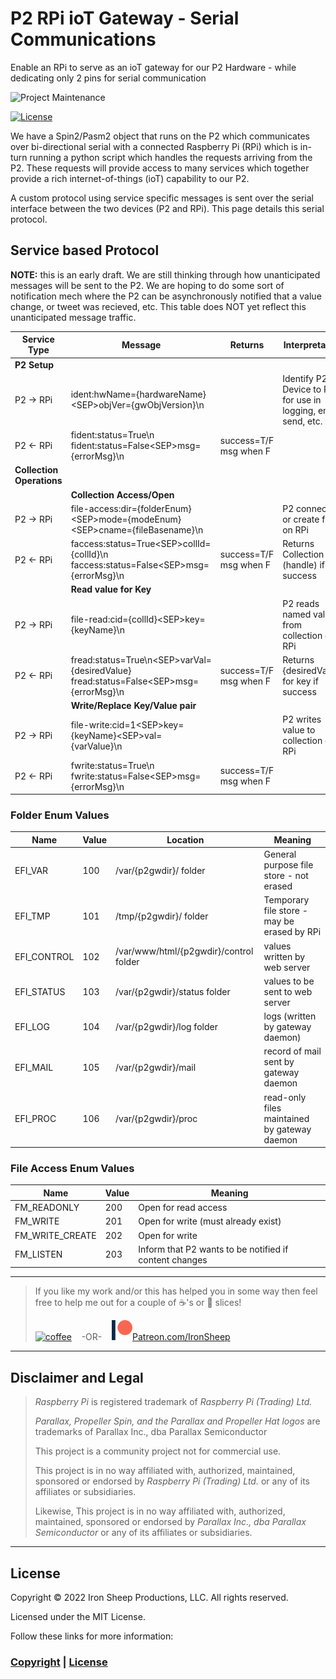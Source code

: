 # P2 RPi ioT Gateway - Serial Communications

Enable an RPi to serve as an ioT gateway for our P2 Hardware - while dedicating only 2 pins for serial communication

![Project Maintenance][maintenance-shield]

[![License][license-shield]](LICENSE)

We have a Spin2/Pasm2 object that runs on the P2 which communicates over bi-directional serial with a connected Raspberry Pi (RPi) which is in-turn running a python script which handles the requests arriving from the P2.  These requests will provide access to many services which together provide a rich internet-of-things (ioT) capability to our P2.

A custom protocol using service specific messages is sent over the serial interface between the two devices (P2 and RPi).  This page details this serial protocol.

## Service based Protocol

**NOTE:** this is an early draft.  We are still thinking through how unanticipated messages will be sent to the P2.  We are hoping to do some sort of notification mech where the P2 can be asynchronously notified that a value change, or tweet was recieved, etc. This table does NOT yet reflect this unanticipated message traffic.

| Service Type | Message | Returns | Interpretation |
| ------------ | --------- | ---- | --- |
| **P2 Setup** | |||
| P2 -> RPi | ident:hwName={hardwareName}\<SEP>objVer={gwObjVersion}\n | | Identify P2 Device to RPi for use in logging, email send, etc. |
| P2 <- RPi | fident:status=True\n<br/>fident:status=False\<SEP>msg={errorMsg}\n | success=T/F<br/>msg when F | 
| **Collection Operations** ||||
| | **Collection Access/Open** |||
| P2 -> RPi | file-access:dir={folderEnum}\<SEP>mode={modeEnum}\<SEP>cname={fileBasename}\n | | P2 connect to, or create file on RPi |
| P2 <- RPi | faccess:status=True\<SEP>collId={collId}\n<br/> faccess:status=False\<SEP>msg={errorMsg}\n | success=T/F<br/>msg when F  | Returns Collection ID (handle) if success 
| | **Read value for Key** |||
| P2 -> RPi | file-read:cid={collId}\<SEP>key={keyName}\n | | P2 reads named value from collection on RPi |
| P2 <- RPi | fread:status=True\n\<SEP>varVal={desiredValue}<br/> fread:status=False\<SEP>msg={errorMsg}\n | success=T/F<br/>msg when F  | Returns {desiredValue} for key if success 
| | **Write/Replace Key/Value pair** |||
| P2 -> RPi | file-write:cid=1\<SEP>key={keyName}\<SEP>val={varValue}\n | | P2 writes value to collection on RPi|
| P2 <- RPi | fwrite:status=True\n<br/>fwrite:status=False\<SEP>msg={errorMsg}\n | success=T/F<br/>msg when F  | 


### Folder Enum Values

| Name | Value | Location | Meaning
| --- | --- | --- | --- |
| EFI_VAR | 100 | /var/{p2gwdir}/ folder | General purpose file store - not erased
| EFI_TMP | 101 | /tmp/{p2gwdir}/ folder | Temporary file store - may be erased by RPi
| EFI_CONTROL | 102 | /var/www/html/{p2gwdir}/control folder | values written by web server
| EFI_STATUS | 103 | /var/{p2gwdir}/status folder | values to be sent to web server
| EFI_LOG | 104 | /var/{p2gwdir}/log folder | logs (written by gateway daemon)
| EFI_MAIL | 105 | /var/{p2gwdir}/mail | record of mail sent by gateway daemon
| EFI_PROC | 106 | /var/{p2gwdir}/proc | read-only files maintained by gateway daemon

### File Access Enum Values


| Name | Value | Meaning
| --- | --- | --- |
| FM_READONLY | 200 | Open for read access
| FM_WRITE | 201 | Open for write (must already exist)
| FM\_WRITE_CREATE | 202 | Open for write
| FM_LISTEN | 203 | Inform that P2 wants to be notified if content changes

---

> If you like my work and/or this has helped you in some way then feel free to help me out for a couple of :coffee:'s or :pizza: slices!
>
> [![coffee](https://www.buymeacoffee.com/assets/img/custom_images/black_img.png)](https://www.buymeacoffee.com/ironsheep) &nbsp;&nbsp; -OR- &nbsp;&nbsp; [![Patreon](./Docs/images/patreon.png)](https://www.patreon.com/IronSheep?fan_landing=true)[Patreon.com/IronSheep](https://www.patreon.com/IronSheep?fan_landing=true)

---

## Disclaimer and Legal

> *Raspberry Pi* is registered trademark of *Raspberry Pi (Trading) Ltd.*
>
> *Parallax, Propeller Spin, and the Parallax and Propeller Hat logos* are trademarks of Parallax Inc., dba Parallax Semiconductor
>
> This project is a community project not for commercial use.
>
> This project is in no way affiliated with, authorized, maintained, sponsored or endorsed by *Raspberry Pi (Trading) Ltd.* or any of its affiliates or subsidiaries.
>
> Likewise, This project is in no way affiliated with, authorized, maintained, sponsored or endorsed by *Parallax Inc., dba Parallax Semiconductor* or any of its affiliates or subsidiaries.

---

## License

Copyright © 2022 Iron Sheep Productions, LLC. All rights reserved.

Licensed under the MIT License.

Follow these links for more information:

### [Copyright](copyright) | [License](LICENSE)

[maintenance-shield]: https://img.shields.io/badge/maintainer-stephen%40ironsheep%2ebiz-blue.svg?style=for-the-badge

[marketplace-version]: https://vsmarketplacebadge.apphb.com/version-short/ironsheepproductionsllc.spin2.svg

[marketplace-installs]: https://vsmarketplacebadge.apphb.com/installs-short/ironsheepproductionsllc.spin2.svg

[marketplace-rating]: https://vsmarketplacebadge.apphb.com/rating-short/ironsheepproductionsllc.spin2.svg

[license-shield]: https://camo.githubusercontent.com/bc04f96d911ea5f6e3b00e44fc0731ea74c8e1e9/68747470733a2f2f696d672e736869656c64732e696f2f6769746875622f6c6963656e73652f69616e74726963682f746578742d646976696465722d726f772e7376673f7374796c653d666f722d7468652d6261646765
